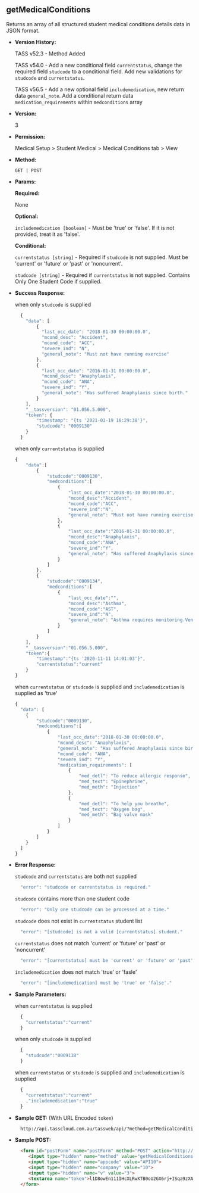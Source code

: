 **getMedicalConditions**
----
  Returns an array of all structured student medical conditions details data in JSON format.
  
* **Version History:**

  TASS v52.3 - Method Added

  TASS v54.0 - Add a new conditional field `currentstatus`, change the required field `studcode` to a conditional field. Add new validations for `studcode` and `currentstatus`.

  TASS v56.5 - Add a new optional field `includemedication`, new return data `general_note`.
               Add a conditional return data `medication_requirements` within `medconditions` array  

* **Version:**

  3

* **Permission:**

  Medical Setup > Student Medical > Medical Conditions tab > View

* **Method:**

  `GET | POST`
  
*  **Params:**

   **Required:**
 
   None

   **Optional:**

    `includemedication [boolean]` - Must be 'true' or 'false'. If it is not provided, treat it as 'false'.

   **Conditional:**

    `currentstatus [string]` - Required if `studcode` is not supplied. Must be 'current' or 'future' or 'past' or 'noncurrent'.

    `studcode [string]` - Required if `currentstatus` is not supplied. Contains Only One Student Code if supplied.

* **Success Response:**

    when only `studcode` is supplied
    ```javascript
      {
        "data": [
            {
              "last_occ_date": "2018-01-30 00:00:00.0",
              "mcond_desc": "Accident",
              "mcond_code": "ACC",
              "severe_ind": "N",
              "general_note": "Must not have running exercise"
            },
            {
              "last_occ_date": "2016-01-31 00:00:00.0",
              "mcond_desc": "Anaphylaxis",
              "mcond_code": "ANA",
              "severe_ind": "Y",
              "general_note": "Has suffered Anaphylaxis since birth."
            }
        ],
        "__tassversion": "01.056.5.000",
        "token": {
            "timestamp": "{ts '2021-01-19 16:29:38'}",
            "studcode": "0009130"
        }
      }
    ```

    when only `currentstatus` is supplied
    ```javascript
    {
        "data":[
            {
                "studcode":"0009130",
                "medconditions":[
                    {
                        "last_occ_date":"2018-01-30 00:00:00.0",
                        "mcond_desc":"Accident",
                        "mcond_code":"ACC",
                        "severe_ind":"N",
                        "general_note": "Must not have running exercise"
                    },
                    {
                        "last_occ_date":"2016-01-31 00:00:00.0",
                        "mcond_desc":"Anaphylaxis",
                        "mcond_code":"ANA",
                        "severe_ind":"Y",
                        "general_note": "Has suffered Anaphylaxis since birth."
                    }
                ]
            },
            {
                "studcode":"0009134",
                "medconditions":[
                    {
                        "last_occ_date":"",
                        "mcond_desc":"Asthma",
                        "mcond_code":"AST",
                        "severe_ind":"N",
                        "general_note": "Asthma requires monitoring.Ventoline Required",
                    }
                ]
            }
        ],
        "__tassversion":"01.056.5.000",
        "token":{
            "timestamp":"{ts '2020-11-11 14:01:03'}",
            "currentstatus":"current"
        }
    }
    ```
    when `currentstatus` or `studcode` is supplied and `includemedication` is supplied as 'true'
    ```javascript
    {
      "data": [
        {
            "studcode":"0009130",
            "medconditions":[
                {
                    "last_occ_date":"2018-01-30 00:00:00.0",
                    "mcond_desc": "Anaphylaxis",
                    "general_note": "Has suffered Anaphylaxis since birth.",
                    "mcond_code": "ANA",
                    "severe_ind": "Y",
                    "medication_requirements": [
                        {
                            "med_detl": "To reduce allergic response",
                            "med_text": "Epinephrine",
                            "med_meth": "Injection"
                        },
                        {
                            "med_detl": "To help you breathe",
                            "med_text": "Oxygen bag",
                            "med_meth": "Bag valve mask"
                        }
                    ]
                }
            ]
        }
      ]
    }
    ```    
 
* **Error Response:**

    `studcode` and `currentstatus` are both not supplied
    ```javascript
      "error": "studcode or currentstatus is required."
    ```

    `studcode` contains more than one student code
    ```javascript
      "error": "Only one studcode can be processed at a time."
    ```

    `studcode` does not exist in `currentstatus` student list
    ```javascript
      "error": "[studcode] is not a valid [currentstatus] student."
    ```

    `currentstatus` does not match 'current' or 'future' or 'past' or 'noncurrent'
    ```javascript
      "error": "[currentstatus] must be 'current' or 'future' or 'past' or 'noncurrent'."
    ```

    `includemedication` does not match 'true' or 'fasle'
    ```javascript
      "error": "[includemedication] must be 'true' or 'false'."
    ```    

* **Sample Parameters:**

    when `currentstatus` is supplied
  ```javascript
    {
      "currentstatus":"current"
    }
  ```

    when only `studcode` is supplied
  ```javascript
    {
      "studcode":"0009130"
    }
  ```

    when `currentstatus` or `studcode` is supplied and `includemedication` is supplied
  ```javascript
    {
      "currentstatus":"current"
      ,"includemedication":"true"
    }
  ```  

* **Sample GET:** (With URL Encoded `token`)

  ```HTML
    http://api.tasscloud.com.au/tassweb/api/?method=getMedicalConditions&appcode=API10&company=10&v=3&token=l1D8owEn111IHcXLRwXTB0oU2GX6rj%2BISqa9zXA8We3J3mwgjW5pdUvFK3%2FIZ4mJ4bMyfKTmEoup%2B3tTE9GeLQ%3D%3D
  ```
  
* **Sample POST:**

  ```HTML
    <form id="postForm" name="postForm" method="POST" action="http://api.tasscloud.com.au/tassweb/api/">
       <input type="hidden" name="method" value="getMedicalConditions">
       <input type="hidden" name="appcode" value="API10">
       <input type="hidden" name="company" value="10">
       <input type="hidden" name="v" value="3">
       <textarea name="token">l1D8owEn111IHcXLRwXTB0oU2GX6rj+ISqa9zXA8We3J3mwgjW5pdUvFK3/IZ4mJ4bMyfKTmEoup+3tTE9GeLQ==</textarea>
    </form>
  ```
